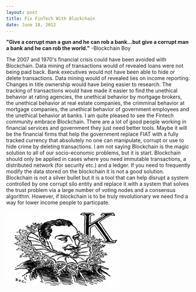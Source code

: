 ```yaml
---
layout: post
title: Fix FinTech With Blockchain
date: June 18, 2012
--- 
```


**"Give a corrupt man a gun and he can rob a bank...but give a corrupt man a bank**
**and he can rob the world."** -Blockchain Boy

The 2007 and 1970's financial crisis could have been avoided with Blockchain.  Data mining of transactions would of revealed loans were not being paid back. Bank executives would not have been able to hide or delete transactions. Data mining would of revealed lies on income reporting. Changes in title ownership would have being easier to research. The tracking of transactions would have made it easier to find the unethical behavior at rating agencies, the unethical behavior by mortgage brokers, the unethical behavior at real estate companies, the crimminal behavior at mortgage companies, the unethical behavior of government employees and the unethical behavior at banks. I am quite pleased to see the Fintech community embrace Blockchain.  There are a lot of good people working in financial services and government they just need better tools. Maybe it will be the financial firms that help the government replace FIAT with a fully tracked currency that absolutely no one can manipulate, corrupt or use to hide crime by deleting transactions.
I am not saying Blockchain is the magic solution to all of our socio-economic problems, but it is start.  Blockchain should only be applied in cases where you need immutable transactions, a distributed network (for security etc.) and a ledger. If you need to frequently modify the data stored on the blockchain it is not a good solution.  Blockchain is not a silver bullet but it is a tool that can help disrupt a system controlled by one corrupt silo entity and replace it with a system that solves the trust problem via a large number of voting nodes and a consensus algorithm. However, if blockchain is to be truly revolutionary we need find a way for lower income people to particpate.

![](../images/bankster_king.jpg)







